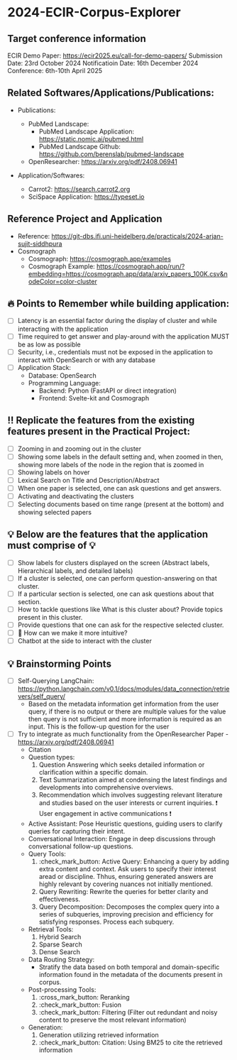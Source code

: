 # 2024-ECIR-Corpus-Explorer

## Target conference information
ECIR Demo Paper: https://ecir2025.eu/call-for-demo-papers/
Submission Date: 23rd October 2024
Notificatioin Date: 16th December 2024
Conference: 6th-10th April 2025

## Related Softwares/Applications/Publications:
- Publications: 
    - PubMed Landscape:
        - PubMed Landscape Application: https://static.nomic.ai/pubmed.html
        - PubMed Landscape Github: https://github.com/berenslab/pubmed-landscape
    - OpenResearcher: https://arxiv.org/pdf/2408.06941

- Application/Softwares:
    - Carrot2: https://search.carrot2.org
    - SciSpace Application: https://typeset.io

## Reference Project and Application
- Reference: https://git-dbs.ifi.uni-heidelberg.de/practicals/2024-arjan-sujit-siddhpura
- Cosmograph 
    - Cosmograph: https://cosmograph.app/examples
    - Cosmograph Example: https://cosmograph.app/run/?embedding=https://cosmograph.app/data/arxiv_papers_100K.csv&nodeColor=color-cluster

## :fire: Points to Remember while building application:
- [ ] Latency is an essential factor during the display of cluster and while interacting with the application
- [ ] Time required to get answer and play-around with the application MUST be as low as possible
- [ ] Security, i.e., credentials must not be exposed in the application to interact with OpenSearch or with any database
- [ ] Application Stack: 
    - Database: OpenSearch
    - Programming Language:
        - Backend: Python (FastAPI or direct integration)
        - Frontend: Svelte-kit and Cosmograph

## :bangbang: Replicate the features from the existing features present in the Practical Project:
- [ ] Zooming in and zooming out in the cluster
- [ ] Showing some labels in the default setting and, when zoomed in then, showing more labels of the node in the region that is zoomed in
- [ ] Showing labels on hover
- [ ] Lexical Search on Title and Description/Abstract
- [ ] When one paper is selected, one can ask questions and get answers.
- [ ] Activating and deactivating the clusters
- [ ] Selecting documents based on time range (present at the bottom) and showing selected papers

## :bulb: Below are the features that the application must comprise of :bulb:
- [ ] Show labels for clusters displayed on the screen (Abstract labels, Hierarchical labels, and detailed labels)
- [ ] If a cluster is selected, one can perform question-answering on that cluster.
- [ ] If a particular section is selected, one can ask questions about that section.
- [ ] How to tackle questions like What is this cluster about? Provide topics present in this cluster.
- [ ] Provide questions that one can ask for the respective selected cluster.
- [ ] :thinking: How can we make it more intuitive?
- [ ] Chatbot at the side to interact with the cluster

## :bulb: Brainstorming Points
- [ ] Self-Querying LangChain: https://python.langchain.com/v0.1/docs/modules/data_connection/retrievers/self_query/
    - Based on the metadata information get information from the user query, if there is no output or there are multiple values for the value then query is not sufficient and more information is required as an input. This is the follow-up question for the user
- [ ] Try to integrate as much functionality from the OpenResearcher Paper - https://arxiv.org/pdf/2408.06941
    - Citation
    - Question types: 
        1. Question Answering which seeks detailed information or clarification within a specific domain.
        2. Text Summarization aimed at condensing the latest findings and developments into comprehensive overviews.
        3. Recommendation which involves suggesting relevant literature and studies based on the user interests or current inquiries. :exclamation: User engagement in active communications :exclamation:
    - Active Assistant: Pose Heuristic questions, guiding users to clarify queries for capturing their intent.
    - Conversational Interaction: Engage in deep discussions through conversational follow-up questions.
    - Query Tools:
        1. :check_mark_button: Active Query: Enhancing a query by adding extra content and context. Ask users to specify their interest aread or discipline. Thhus, ensuring generated answers are highly relevant by covering nuances not initially mentioned.
        2. Query Rewriting: Rewrite the queries for better clarity and effectiveness.
        3. Query Decomposition: Decomposes the complex query into a series of subqueries, improving precision and efficiency for satisfying responses. Process each subquery.
    - Retrieval Tools:
        1. Hybrid Search
        2. Sparse Search
        3. Dense Search
    - Data Routing Strategy:
        - Stratify the data based on both temporal and domain-specific information found in the metadata of the documents present in corpus.
    - Post-processing Tools:
        1. :cross_mark_button: Reranking
        2. :check_mark_button: Fusion
        3. :check_mark_button: Filtering (Filter out redundant and noisy content to preserve the most relevant information)
    - Generation:
        1. Generation utilizing retrieved information
        2. :check_mark_button: Citation: Using BM25 to cite the retrieved information

